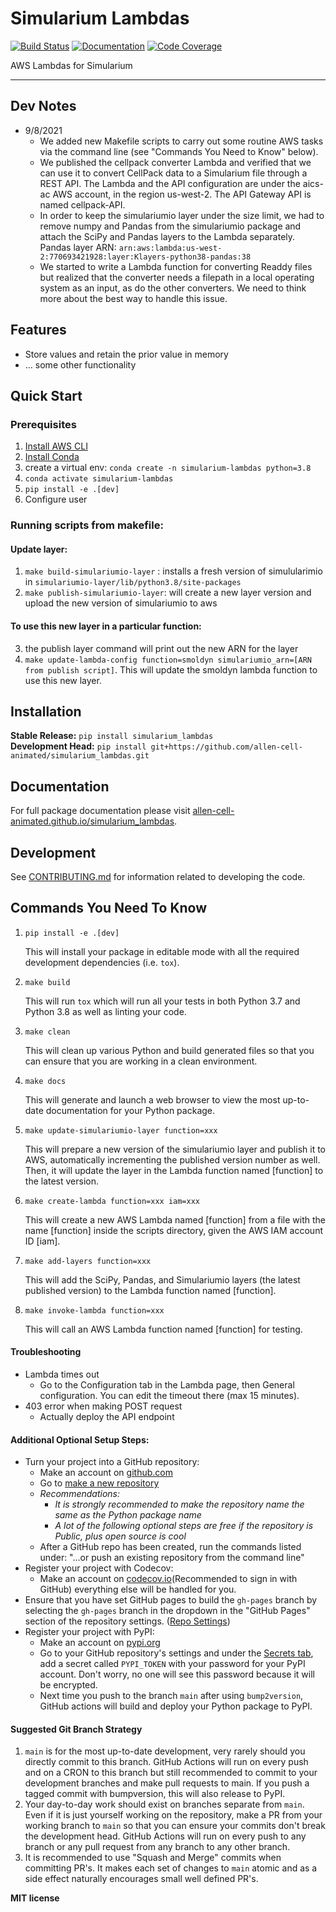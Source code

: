 # Simularium Lambdas

[![Build Status](https://github.com/allen-cell-animated/simularium_lambdas/workflows/Build%20Main/badge.svg)](https://github.com/allen-cell-animated/simularium_lambdas/actions)
[![Documentation](https://github.com/allen-cell-animated/simularium_lambdas/workflows/Documentation/badge.svg)](https://allen-cell-animated.github.io/simularium_lambdas/)
[![Code Coverage](https://codecov.io/gh/allen-cell-animated/simularium_lambdas/branch/main/graph/badge.svg)](https://codecov.io/gh/allen-cell-animated/simularium_lambdas)

AWS Lambdas for Simularium

---

## Dev Notes
- 9/8/2021
    - We added new Makefile scripts to carry out some routine AWS tasks via the command line (see "Commands You Need to Know" below).
    - We published the cellpack converter Lambda and verified that we can use it to convert CellPack data to a Simularium file through a REST API. The Lambda and the API configuration are under the aics-ac AWS account, in the region us-west-2. The API Gateway API is named cellpack-API.
    - In order to keep the simulariumio layer under the size limit, we had to remove numpy and Pandas from the simulariumio package and attach the SciPy and Pandas layers to the Lambda separately. Pandas layer ARN: `arn:aws:lambda:us-west-2:770693421928:layer:Klayers-python38-pandas:38`
    - We started to write a Lambda function for converting Readdy files but realized that the converter needs a filepath in a local operating system as an input, as do the other converters. We need to think more about the best way to handle this issue.

## Features

-   Store values and retain the prior value in memory
-   ... some other functionality

## Quick Start

### Prerequisites  
1. [Install AWS CLI](https://docs.aws.amazon.com/cli/latest/userguide/getting-started-install.html)
2. [Install Conda](https://docs.conda.io/projects/conda/en/latest/user-guide/install/index.html)
3. create a virtual env: `conda create -n simularium-lambdas python=3.8`
4. `conda activate simularium-lambdas`
5. `pip install -e .[dev]`
6. Configure user

### Running scripts from makefile:
#### Update layer:
1. `make build-simulariumio-layer` : installs a fresh version of simulularimio in `simulariumio-layer/lib/python3.8/site-packages`
2. `make publish-simulariumio-layer`: will create a new layer version and upload the new version of simulariumio to aws

#### To use this new layer in a particular function:
3. the publish layer command will print out the new ARN for the layer
4. `make update-lambda-config function=smoldyn simulariumio_arn=[ARN from publish script]`. This will update the smoldyn lambda function to use this new layer. 
   
## Installation

**Stable Release:** `pip install simularium_lambdas`<br>
**Development Head:** `pip install git+https://github.com/allen-cell-animated/simularium_lambdas.git`

## Documentation

For full package documentation please visit [allen-cell-animated.github.io/simularium_lambdas](https://allen-cell-animated.github.io/simularium_lambdas).

## Development

See [CONTRIBUTING.md](CONTRIBUTING.md) for information related to developing the code.

## Commands You Need To Know

1. `pip install -e .[dev]`

    This will install your package in editable mode with all the required development
    dependencies (i.e. `tox`).

2. `make build`

    This will run `tox` which will run all your tests in both Python 3.7
    and Python 3.8 as well as linting your code.

3. `make clean`

    This will clean up various Python and build generated files so that you can ensure
    that you are working in a clean environment.

4. `make docs`

    This will generate and launch a web browser to view the most up-to-date
    documentation for your Python package.

5. `make update-simulariumio-layer function=xxx`

    This will prepare a new version of the simulariumio layer and publish it to AWS, automatically incrementing
    the published version number as well. Then, it will update the layer in the Lambda function named [function] to the latest version.

6. `make create-lambda function=xxx iam=xxx`
    
    This will create a new AWS Lambda named [function] from a file with the name [function] inside the
    scripts directory, given the AWS IAM account ID [iam].

4. `make add-layers function=xxx`

    This will add the SciPy, Pandas, and Simulariumio layers (the latest published version) to the Lambda function named [function].

7. `make invoke-lambda function=xxx`

    This will call an AWS Lambda function named [function] for testing.

#### Troubleshooting

- Lambda times out
    - Go to the Configuration tab in the Lambda page, then General configuration. You can edit the timeout there (max 15 minutes).
- 403 error when making POST request
    - Actually deploy the API endpoint


#### Additional Optional Setup Steps:

-   Turn your project into a GitHub repository:
    -   Make an account on [github.com](https://github.com)
    -   Go to [make a new repository](https://github.com/new)
    -   _Recommendations:_
        -   _It is strongly recommended to make the repository name the same as the Python
            package name_
        -   _A lot of the following optional steps are *free* if the repository is Public,
            plus open source is cool_
    -   After a GitHub repo has been created, run the commands listed under:
        "...or push an existing repository from the command line"
-   Register your project with Codecov:
    -   Make an account on [codecov.io](https://codecov.io)(Recommended to sign in with GitHub)
        everything else will be handled for you.
-   Ensure that you have set GitHub pages to build the `gh-pages` branch by selecting the
    `gh-pages` branch in the dropdown in the "GitHub Pages" section of the repository settings.
    ([Repo Settings](https://github.com/allen-cell-animated/simularium_lambdas/settings))
-   Register your project with PyPI:
    -   Make an account on [pypi.org](https://pypi.org)
    -   Go to your GitHub repository's settings and under the
        [Secrets tab](https://github.com/allen-cell-animated/simularium_lambdas/settings/secrets/actions),
        add a secret called `PYPI_TOKEN` with your password for your PyPI account.
        Don't worry, no one will see this password because it will be encrypted.
    -   Next time you push to the branch `main` after using `bump2version`, GitHub
        actions will build and deploy your Python package to PyPI.

#### Suggested Git Branch Strategy

1. `main` is for the most up-to-date development, very rarely should you directly
   commit to this branch. GitHub Actions will run on every push and on a CRON to this
   branch but still recommended to commit to your development branches and make pull
   requests to main. If you push a tagged commit with bumpversion, this will also release to PyPI.
2. Your day-to-day work should exist on branches separate from `main`. Even if it is
   just yourself working on the repository, make a PR from your working branch to `main`
   so that you can ensure your commits don't break the development head. GitHub Actions
   will run on every push to any branch or any pull request from any branch to any other
   branch.
3. It is recommended to use "Squash and Merge" commits when committing PR's. It makes
   each set of changes to `main` atomic and as a side effect naturally encourages small
   well defined PR's.


**MIT license**


